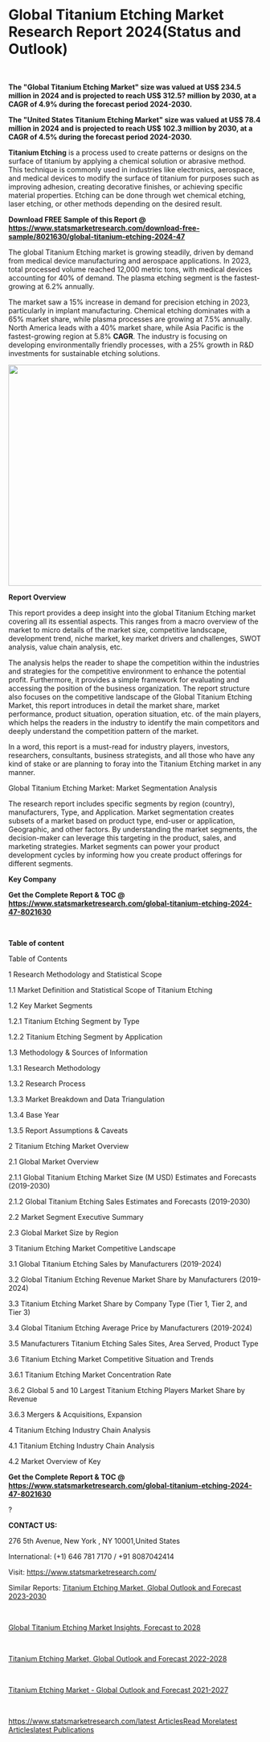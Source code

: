 <h1>Global Titanium Etching Market Research Report 2024(Status and Outlook)</h1><br/><p><strong>The "Global Titanium Etching Market" size was valued at US$ 234.5 million in 2024 and is projected to reach US$ 312.5? million by 2030, at a <strong>CAGR</strong> of 4.9% during the forecast period 2024-2030.</strong></p>
 
 
 
 <p><strong>The "United States Titanium Etching Market" size was valued at US$ 78.4 million in 2024 and is projected to reach US$ 102.3 million by 2030, at a <strong>CAGR</strong> of 4.5% during the forecast period 2024-2030.</strong></p>
 
 
 
 <p><strong>Titanium Etching</strong> is a process used to create patterns or designs on the surface of titanium by applying a chemical solution or abrasive method. This technique is commonly used in industries like electronics, aerospace, and medical devices to modify the surface of titanium for purposes such as improving adhesion, creating decorative finishes, or achieving specific material properties. Etching can be done through wet chemical etching, laser etching, or other methods depending on the desired result.</p>
 
 
 
 <p><strong>Download FREE Sample of this Report @ <a href="https://www.statsmarketresearch.com/download-free-sample/8021630/global-titanium-etching-2024-47">https://www.statsmarketresearch.com/download-free-sample/8021630/global-titanium-etching-2024-47</a></strong></p>
 
 
 
 <p>The global Titanium Etching market is growing steadily, driven by demand from medical device manufacturing and aerospace applications. In 2023, total processed volume reached 12,000 metric tons, with medical devices accounting for 40% of demand. The plasma etching segment is the fastest-growing at 6.2% annually.</p>
 
 
 
 <p>The market saw a 15% increase in demand for precision etching in 2023, particularly in implant manufacturing. Chemical etching dominates with a 65% market share, while plasma processes are growing at 7.5% annually. North America leads with a 40% market share, while Asia Pacific is the fastest-growing region at 5.8% <strong>CAGR</strong>. The industry is focusing on developing environmentally friendly processes, with a 25% growth in R&D investments for sustainable etching solutions.</p>
 
 
 
 <p><img alt="" src="https://www.24marketreports.com/assets/report-images/TitaniumEtchingMarket.png" style="height:439px; width:731px" /></p>
 
 
 
 <p><strong>Report Overview</strong></p>
 
 
 
 <p>This report provides a deep insight into the global Titanium Etching market covering all its essential aspects. This ranges from a macro overview of the market to micro details of the market size, competitive landscape, development trend, niche market, key market drivers and challenges, SWOT analysis, value chain analysis, etc.</p>
 
 
 
 <p>The analysis helps the reader to shape the competition within the industries and strategies for the competitive environment to enhance the potential profit. Furthermore, it provides a simple framework for evaluating and accessing the position of the business organization. The report structure also focuses on the competitive landscape of the Global Titanium Etching Market, this report introduces in detail the market share, market performance, product situation, operation situation, etc. of the main players, which helps the readers in the industry to identify the main competitors and deeply understand the competition pattern of the market.</p>
 
 
 
 <p>In a word, this report is a must-read for industry players, investors, researchers, consultants, business strategists, and all those who have any kind of stake or are planning to foray into the Titanium Etching market in any manner.</p>
 
 
 
 <p>Global Titanium Etching Market: Market Segmentation Analysis</p>
 
 
 
 <p>The research report includes specific segments by region (country), manufacturers, Type, and Application. Market segmentation creates subsets of a market based on product type, end-user or application, Geographic, and other factors. By understanding the market segments, the decision-maker can leverage this targeting in the product, sales, and marketing strategies. Market segments can power your product development cycles by informing how you create product offerings for different segments.</p>
 
 
 
 <p><strong>Key Company</strong></p>
 
 
 
 <div><b>Get the Complete Report & TOC @ <a href="https://www.statsmarketresearch.com/global-titanium-etching-2024-47-8021630">https://www.statsmarketresearch.com/global-titanium-etching-2024-47-8021630</a></b></div>
 
 
 
 <p><br />
 
 <b>Table of content</b></p>
 
 
 
 <p>Table of Contents<br />
 
 1 Research Methodology and Statistical Scope<br />
 
 1.1 Market Definition and Statistical Scope of Titanium Etching<br />
 
 1.2 Key Market Segments<br />
 
 1.2.1 Titanium Etching Segment by Type<br />
 
 1.2.2 Titanium Etching Segment by Application<br />
 
 1.3 Methodology & Sources of Information<br />
 
 1.3.1 Research Methodology<br />
 
 1.3.2 Research Process<br />
 
 1.3.3 Market Breakdown and Data Triangulation<br />
 
 1.3.4 Base Year<br />
 
 1.3.5 Report Assumptions & Caveats<br />
 
 2 Titanium Etching Market Overview<br />
 
 2.1 Global Market Overview<br />
 
 2.1.1 Global Titanium Etching Market Size (M USD) Estimates and Forecasts (2019-2030)<br />
 
 2.1.2 Global Titanium Etching Sales Estimates and Forecasts (2019-2030)<br />
 
 2.2 Market Segment Executive Summary<br />
 
 2.3 Global Market Size by Region<br />
 
 3 Titanium Etching Market Competitive Landscape<br />
 
 3.1 Global Titanium Etching Sales by Manufacturers (2019-2024)<br />
 
 3.2 Global Titanium Etching Revenue Market Share by Manufacturers (2019-2024)<br />
 
 3.3 Titanium Etching Market Share by Company Type (Tier 1, Tier 2, and Tier 3)<br />
 
 3.4 Global Titanium Etching Average Price by Manufacturers (2019-2024)<br />
 
 3.5 Manufacturers Titanium Etching Sales Sites, Area Served, Product Type<br />
 
 3.6 Titanium Etching Market Competitive Situation and Trends<br />
 
 3.6.1 Titanium Etching Market Concentration Rate<br />
 
 3.6.2 Global 5 and 10 Largest Titanium Etching Players Market Share by Revenue<br />
 
 3.6.3 Mergers & Acquisitions, Expansion<br />
 
 4 Titanium Etching Industry Chain Analysis<br />
 
 4.1 Titanium Etching Industry Chain Analysis<br />
 
 4.2 Market Overview of Key</p>
 
 
 
 <div><b>Get the Complete Report & TOC @ <a href="https://www.statsmarketresearch.com/global-titanium-etching-2024-47-8021630">https://www.statsmarketresearch.com/global-titanium-etching-2024-47-8021630</a></b></div>
 
 
 
 <p>? </p>
 
 
 
 <p><b>CONTACT US:</b><br />
 
 276 5th Avenue, New York , NY 10001,United States<br />
 
 International: (+1) 646 781 7170 / +91 8087042414<br />
 
 Visit: <a href="https://www.statsmarketresearch.com/">https://www.statsmarketresearch.com/</a><br />
 
 Similar Reports: <a href="https://www.statsmarketresearch.com/global-titanium-etching-2024-47-8021630">Titanium Etching Market, Global Outlook and Forecast 2023-2030</a><br />
 
 <br />
 
 <a href="https://www.statsmarketresearch.com/global-titanium-etching-2024-47-8021630">Global Titanium Etching Market Insights, Forecast to 2028</a><br />
 
 <br />
 
 <a href="https://www.statsmarketresearch.com/global-titanium-etching-2024-47-8021630">Titanium Etching Market, Global Outlook and Forecast 2022-2028</a><br />
 
 <br />
 
 <a href="https://www.statsmarketresearch.com/global-titanium-etching-2024-47-8021630">Titanium Etching Market - Global Outlook and Forecast 2021-2027</a><br />
 
 <br />
 
 <a href="https://gyeongbokgung.com">https://www.statsmarketresearch.com/</a><a href="https://hallyeomaritime.com">latest Articles</a><a href="https://jingwansa.com">Read More</a><a href="https://nguoiviet.jp/">latest Articles</a><a href="https://www.intelmarketresearch.com/">latest Publications</a></p>